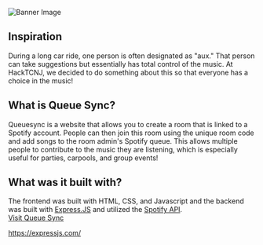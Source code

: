 ![Banner Image](https://i.imgur.com/Piun4if.png)
<h2>Inspiration</h2>
During a long car ride, one person is often designated as "aux."  That person can take suggestions but essentially has total control of the music.  At HackTCNJ, we decided to do something about this so that everyone has a choice in the music!
<h2>What is Queue Sync?</h2>
Queuesync is a website that allows you to create a room that is linked to a Spotify account.  People can then join this room using the unique room code and add songs to the room admin's Spotify queue.  This allows multiple people to contribute to the music they are listening, which is especially useful for parties, carpools, and group events!
<h2>What was it built with?</h2>
The frontend was built with HTML, CSS, and Javascript and the backend was built with <span><a href="https://expressjs.com/">Express.JS</a></span> and utilized the <span><a href="https://developer.spotify.com/documentation/web-api/">Spotify API</a></span>.
<br>
<a href="https://queuesync.tech/">Visit Queue Sync</a>

https://expressjs.com/
